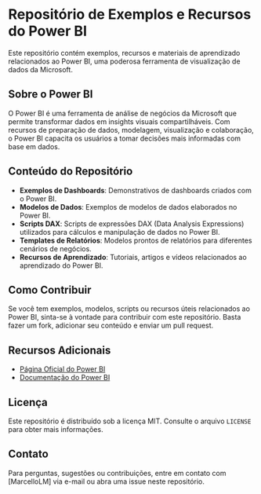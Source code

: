# Repositório de Exemplos e Recursos do Power BI

Este repositório contém exemplos, recursos e materiais de aprendizado relacionados ao Power BI, uma poderosa ferramenta de visualização de dados da Microsoft.

## Sobre o Power BI

O Power BI é uma ferramenta de análise de negócios da Microsoft que permite transformar dados em insights visuais compartilháveis. Com recursos de preparação de dados, modelagem, visualização e colaboração, o Power BI capacita os usuários a tomar decisões mais informadas com base em dados.

## Conteúdo do Repositório

- **Exemplos de Dashboards**: Demonstrativos de dashboards criados com o Power BI.
- **Modelos de Dados**: Exemplos de modelos de dados elaborados no Power BI.
- **Scripts DAX**: Scripts de expressões DAX (Data Analysis Expressions) utilizados para cálculos e manipulação de dados no Power BI.
- **Templates de Relatórios**: Modelos prontos de relatórios para diferentes cenários de negócios.
- **Recursos de Aprendizado**: Tutoriais, artigos e vídeos relacionados ao aprendizado do Power BI.

## Como Contribuir

Se você tem exemplos, modelos, scripts ou recursos úteis relacionados ao Power BI, sinta-se à vontade para contribuir com este repositório. Basta fazer um fork, adicionar seu conteúdo e enviar um pull request.

## Recursos Adicionais

- [Página Oficial do Power BI](https://powerbi.microsoft.com/)
- [Documentação do Power BI](https://docs.microsoft.com/power-bi/)

## Licença

Este repositório é distribuído sob a licença MIT. Consulte o arquivo `LICENSE` para obter mais informações.

## Contato

Para perguntas, sugestões ou contribuições, entre em contato com [MarcelloLM] via e-mail ou abra uma issue neste repositório.
